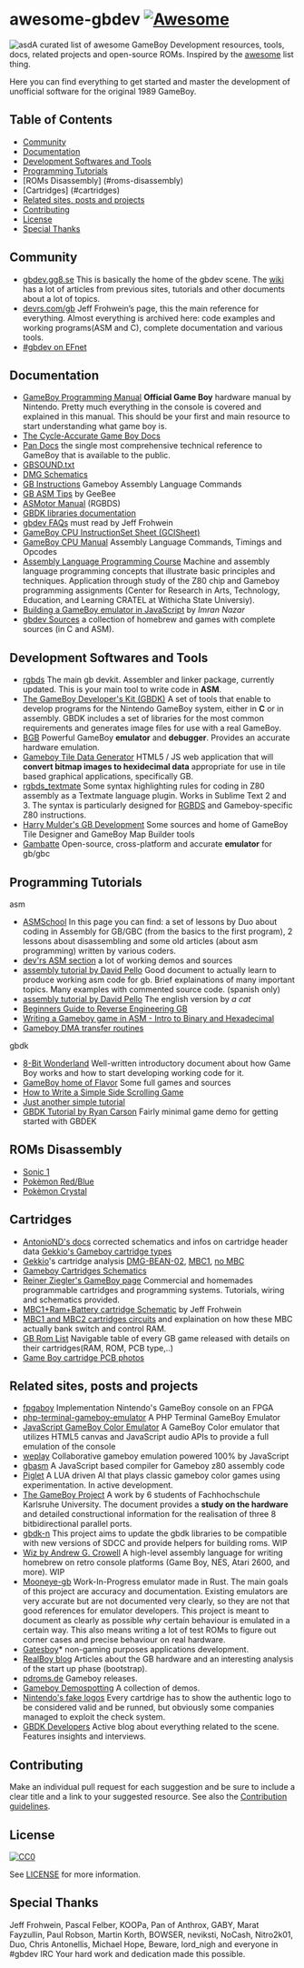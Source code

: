 ﻿# awesome-gbdev [![Awesome](https://cdn.rawgit.com/sindresorhus/awesome/d7305f38d29fed78fa85652e3a63e154dd8e8829/media/badge.svg)](#awesome-gbdev)

![asd](http://orig04.deviantart.net/fb5e/f/2010/239/6/1/free_av__gameboy_by_kiddo47.gif)A curated list of awesome GameBoy Development resources, tools, docs, related projects and open-source ROMs. Inspired by the [awesome](https://github.com/sindresorhus/awesome) list thing.

Here you can find everything to get started and master the development of unofficial software for the original 1989 GameBoy.

## Table of Contents

- [Community](#community)
- [Documentation](#documentation)
- [Development Softwares and Tools](#development-softwares-and-tools)
- [Programming Tutorials](#programming-tutorials)
- [ROMs Disassembly] (#roms-disassembly)
- [Cartridges] (#cartridges)
- [Related sites, posts and projects](#related-sites-posts-and-projects)
- [Contributing](#contributing)
- [License](#license)
- [Special Thanks](#special-thanks)

## Community
- [gbdev.gg8.se](http://gbdev.gg8.se) This is basically the home of the gbdev scene. The [wiki](http://gbdev.gg8.se/wiki/articles/Main_Page) has a lot of articles from previous sites, tutorials and other documents about a lot of topics.
- [devrs.com/gb](devrs.com/gb) Jeff Frohwein’s page, this the main reference for everything. Almost everything is archived here: code examples and working programs(ASM and C), complete documentation and various tools.
- [#gbdev on EFnet](http://chat.efnet.org/?channels=gbdev)

## Documentation
- [GameBoy Programming Manual](http://www.romhacking.net/documents/544/) **Official Game Boy** hardware manual by Nintendo. Pretty much everything in the console is covered and explained in this manual. This should be your first and main resource to start understanding what game boy is. 
- [The Cycle-Accurate Game Boy Docs](https://github.com/AntonioND/giibiiadvance/blob/master/docs/TCAGBD.pdf) 
- [Pan Docs](http://bgb.bircd.org/pandocs.htm) the single most comprehensive technical reference to GameBoy that is available to the public. 
- [GBSOUND.txt](https://github.com/bwhitman/pushpin/blob/master/src/gbsound.txt) 
- [DMG Schematics](http://gbdev.gg8.se/wiki/articles/DMG_Schematics)
- [GB Instructions](http://www.chrisantonellis.com/files/gameboy/gb-instructions.txt) Gameboy Assembly Language Commands 
- [GB ASM Tips](http://www.chrisantonellis.com/files/gameboy/gb-asm-tips.txt) by GeeBee 
- [ASMotor Manual](http://www.chrisantonellis.com/files/gameboy/asmotor-v0.1.0-manual.pdf) (RGBDS) 
- [GBDK libraries documentation](http://gbdk.sourceforge.net/doc/gbdk-doc.pdf) 
- [gbdev FAQs](http://www.devrs.com/gb/files/faqs.html) must read by Jeff Frohwein 
- [GameBoy CPU InstructionSet Sheet (GCISheet)](http://www.devrs.com/gb/files/GBCPU_Instr.html)</span> 
- [GameBoy CPU Manual](http://marc.rawer.de/Gameboy/Docs/GBCPUman.pdf) Assembly Language Commands, Timings and Opcodes
- [Assembly Language Programming Course](http://cratel.wichita.edu/cratel/ECE238Spr08) Machine and assembly language programming concepts that illustrate basic principles and techniques. Application through study of the Z80 chip and Gameboy programming assignments (Center for Research in Arts, Technology, Education, and Learning CRATEL at Withicha State Universiy).
- [Building a GameBoy emulator in JavaScript](http://imrannazar.com/GameBoy-Emulation-in-JavaScript) by _Imran Nazar_ 
- [gbdev Sources](https://github.com/avivace/awesome-gbdev/blob/master/SOURCES.md) a collection of homebrew and games with complete sources (in C and ASM).

## Development Softwares and Tools
- [rgbds](https://github.com/bentley/rgbds) The main gb devkit. Assembler and linker package, currently updated. This is your main tool to write code in **ASM**. 
- [The GameBoy Developer's Kit (GBDK)](http://gbdk.sourceforge.net/) A set of tools that enable to develop programs for the Nintendo GameBoy system, either in **C** or in assembly. GBDK includes a set of libraries for the most common requirements and generates image files for use with a real GameBoy. 
- [BGB](http://bgb.bircd.org/) Powerful GameBoy **emulator** and **debugger**. Provides an accurate hardware emulation.
- [Gameboy Tile Data Generator](http://www.chrisantonellis.com/gameboy/gbtdg/) HTML5 / JS web application that will **convert bitmap images to hexidecimal data** appropriate for use in tile based graphical applications, specifically GB.
- [rgbds_textmate](https://github.com/Bananattack/rgbds_textmate) Some syntax highlighting rules for coding in Z80 assembly as a Textmate language plugin. Works in Sublime Text 2 and 3\. The syntax is particularly designed for [RGBDS](http://www.otakunozoku.com/rednex-gameboy-development-system/) and Gameboy-specific Z80 instructions. 
- [Harry Mulder's GB Development](http://www.devrs.com/gb/hmgd/intro.html) Some sources and home of GameBoy Tile Designer and GameBoy Map Builder tools 
- [Gambatte](http://sourceforge.net/projects/gambatte/) Open-source, cross-platform and accurate **emulator** for gb/gbc

## Programming Tutorials
asm
- [ASMSchool](http://gameboy.mongenel.com/asmschool.html) In this page you can find: a set of lessons by Duo about coding in Assembly for GB/GBC (from the basics to the first program), 2 lessons about disassembling and some old articles (about asm programming) written by various coders. 
- [dev'rs ASM section](http://www.devrs.com/gb/asmcode.php) a lot of working demos and sources 
- [assembly tutorial by David Pello](http://wiki.ladecadence.net/doku.php?do=show&id=tutorial_de_ensamblador) Good document to actually learn to produce working asm code for gb. Brief explainations of many important topics. Many examples with commented source code. (spanish only) 
- [assembly tutorial by David Pello](http://92.19.232.58:82/files/GameBoy_RGBDS_ASM_Tutorial.zip) The english version by _a cat_ 
- [Beginners Guide to Reverse Engineering GB](http://www.bennvenn.com/Beginners_Guide_To_Reverse_Engineering.htm) 
- [Writing a Gameboy game in ASM - Intro to Binary and Hexadecimal](http://siobyte.xyz/1-gameboy-tutorial/)
- [Gameboy DMA transfer routines](http://siobyte.xyz/fast-dma/)

gbdk
- [8-Bit Wonderland](http://belial.blarzwurst.de/gbpaper/paper.pdf) Well-written introductory document about how Game Boy works and how to start developing working code for it. 
- [GameBoy home of Flavor](http://www.personal.triticom.com/~erm/GameBoy/) Some full games and sources 
- [How to Write a Simple Side Scrolling Game](http://pastebin.com/F3tHLj68) 
- [Just another simple tutorial](http://pastebin.com/gzT47MPJ)
- [GBDK Tutorial by Ryan Carson](https://refreshgames.co.uk/2016/04/18/gameboy-tutorial-rom/) Fairly minimal game demo for getting started with GBDEK

## ROMs Disassembly
- [Sonic 1](https://github.com/Kroc/Sonic1-Z80-ASM)
- [Pokèmon Red/Blue](https://github.com/pret/pokered)
- [Pokèmon Crystal](https://github.com/pret/pokecrystal)

## Cartridges
- [AntonioND's docs](https://github.com/AntonioND/giibiiadvance/tree/master/docs) corrected schematics and infos on cartridge header data [Gekkio's Gameboy cartridge types](http://gekkio.fi/blog/2015-02-14-mooneye-gb-gameboy-cartridge-types.html)
- [Gekkio](http://gekkio.fi/blog/)'s cartridge analysis [DMG-BEAN-02](http://gekkio.fi/blog/2015-05-18-mooneye-gb-cartridge-analysis-dmg-bean-02.html), [MBC1](http://gekkio.fi/blog/2015-05-17-mooneye-gb-cartridge-analysis-fortress-of-fear.html), [no MBC](http://gekkio.fi/blog/2015-02-28-mooneye-gb-cartridge-analysis-tetris.html) 
- [Gameboy Cartridges Schematics](http://www.devrs.com/gb/files/gb.html) 
- [Reiner Ziegler's GameBoy page](http://www.reinerziegler.de/readplus.htm) Commercial and homemades programmable cartridges and programming systems. Tutorials, wiring and schematics provided. 
- [MBC1+Ram+Battery cartridge Schematic](http://www.devrs.com/gb/files/mbc1.gif) by Jeff Frohwein 
- [MBC1 and MBC2 cartridges circuits](http://fms.komkon.org/GameBoy/Tech/Carts.html) and explaination on how these MBC actually bank switch and control RAM. 
- [GB Rom List](https://docs.google.com/spreadsheets/d/1cOS__xEj8bBT7cqEDgJcYStKuFAS8mMA4uErx9kA40M/edit?usp=sharing) Navigable table of every GB game released with details on their cartridges(RAM, ROM, PCB type,..)
- [Game Boy cartridge PCB photos](http://gekkio.fi/blog/2016-03-19-game-boy-cartridge-pcb-photos.html)

## Related sites, posts and projects
- [fpgaboy](https://github.com/trun/fpgaboy) Implementation Nintendo's GameBoy console on an FPGA
- [php-terminal-gameboy-emulator](https://github.com/gabrielrcouto/php-terminal-gameboy-emulator) A PHP Terminal GameBoy Emulator
- [JavaScript GameBoy Color Emulator](https://github.com/taisel/GameBoy-Online) A GameBoy Color emulator that utilizes HTML5 canvas and JavaScript audio APIs to provide a full emulation of the console
- [weplay](https://github.com/rauchg/weplay) Collaborative gameboy emulation powered 100% by JavaScript 
- [gbasm](https://github.com/BonsaiDen/gbasm) A JavaScript based compiler for Gameboy z80 assembly code
- [Piglet](https://github.com/danShumway/Piglet) A LUA driven AI that plays classic gameboy color games using experimentation. In active development.
- [The GameBoy Project](http://marc.rawer.de/Gameboy/Docs/GBProject.pdf) A work by 6 students of Fachhochschule Karlsruhe University. The document provides a **study on the hardware** and detailed constructional information for the realisation of three 8 bitbidirectional parallel ports.
- [gbdk-n](https://github.com/rotmoset/gbdk-n) This project aims to update the gbdk libraries to be compatible with new versions of SDCC and provide helpers for building roms. WIP 
- [Wiz by Andrew G. Crowell](https://github.com/Bananattack) A high-level assembly language for writing homebrew on retro console platforms (Game Boy, NES, Atari 2600, and more). WIP 
- [Mooneye-gb](https://github.com/Gekkio/mooneye-gb) Work-In-Progress emulator made in Rust. The main goals of this project are accuracy and documentation. Existing emulators are very accurate but are not documented very clearly, so they are not that good references for emulator developers. This project is meant to document as clearly as possible _why_ certain behaviour is emulated in a certain way. This also means writing a lot of test ROMs to figure out corner cases and precise behaviour on real hardware. 
- [Gatesboy](https://web.archive.org/web/*/http://www.gatesboy.com/)* non-gaming purposes applications development.
- [RealBoy blog](https://realboyemulator.wordpress.com/) Articles about the GB hardware and an interesting <span data-dobid="hdw">analysis</span> of the start up phase (bootstrap). 
- [pdroms.de](http://pdroms.de/news/gameboy/) Gameboy releases. 
- [Gameboy Demospotting](http://gameboy.modermodemet.se/en) A collection of demos. 
- [Nintendo's fake logos](http://fuji.drillspirits.net/?post=87) Every cartdrige has to show the authentic logo to be considered valid and be runned, but obviously some companies managed to exploit the check system.
- [GBDK Developers](http://gbdk-developers.com/) Active blog about everything related to the scene. Features insights and interviews.

## Contributing
Make an individual pull request for each suggestion and be sure to include a clear title and a link to your suggested resource.
See also the [Contribution guidelines](https://github.com/avivace/awesome-gbdev/blob/master/CONTRIBUTING.md).

## License

[![CC0](http://i.creativecommons.org/p/zero/1.0/88x31.png)](http://creativecommons.org/publicdomain/zero/1.0/)

See [LICENSE](LICENSE) for more information.

## Special Thanks
Jeff Frohwein, Pascal Felber, KOOPa, Pan of Anthrox, GABY, Marat Fayzullin, Paul Robson, Martin Korth, BOWSER, neviksti, NoCash, Nitro2k01, Duo, Chris Antonellis, Michael Hope, Beware, lord_nigh and everyone in #gbdev IRC
Your hard work and dedication made this possible.
